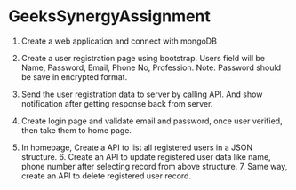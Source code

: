 # GeeksSynergyAssignment
1. Create a web application and connect with mongoDB

2. Create a user registration page using bootstrap. Users field will be Name, Password, Email, Phone No, Profession. Note: Password should be save in encrypted format. 

3. Send the user registration data to server by calling API. And show notification after
getting response back from server.

4. Create login page and validate email and password, once user verified, then take
them to home page.

5. In homepage, Create a API to list all registered users in a JSON structure. 6. Create an API to update registered user data like name, phone number after
selecting record from above structure. 7. Same way, create an API to delete registered user record.
